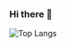 ### Hi there 👋

![Top Langs](https://github-readme-stats.vercel.app/api/top-langs/?username=Lawytel&layout=compact&theme=dracula)
